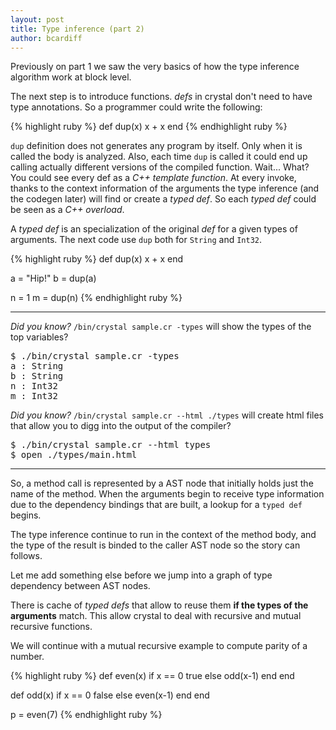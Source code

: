 ```yaml
---
layout: post
title: Type inference (part 2)
author: bcardiff
---
```


Previously on part 1 we saw the very basics of how the type inference algorithm work at block level.

The next step is to introduce functions. _defs_ in crystal don't need to have type annotations. So a programmer could write the following:

<div class="code_section">{% highlight ruby %}
def dup(x)
  x + x
end
{% endhighlight ruby %}</div>

`dup` definition does not generates any program by itself. Only when it is called the body is analyzed. Also, each time `dup` is called it could end up calling actually different versions of the compiled function. Wait... What? You could see every def as a _C++ template function_. At every invoke, thanks to the context information of the arguments the type inference (and the codegen later) will find or create a _typed def_. So each _typed def_ could be seen as a _C++ overload_.

A _typed def_ is an specialization of the original _def_ for a given types of arguments. The next code use `dup` both for `String` and `Int32`.

<div class="code_section">{% highlight ruby %}
def dup(x)
  x + x
end

a = "Hip!"
b = dup(a)

n = 1
m = dup(n)
{% endhighlight ruby %}</div>

<hr>

*Did you know?* `/bin/crystal sample.cr -types` will show the types of the top variables?

<pre class="code">
$ ./bin/crystal sample.cr -types
a : String
b : String
n : Int32
m : Int32
</pre>

*Did you know?* `/bin/crystal sample.cr --html ./types` will create html files that allow you to digg into the output of the compiler?

<pre class="code">
$ ./bin/crystal sample.cr --html types
$ open ./types/main.html
</pre>

<hr>

So, a method call is represented by a AST node that initially holds just the name of the method. When the arguments begin to receive type information due to the dependency bindings that are built, a lookup for a `typed def` begins.

The type inference continue to run in the context of the method body, and the type of the result is binded to the caller AST node so the story can follows.

Let me add something else before we jump into a graph of type dependency between AST nodes.

There is cache of _typed defs_ that allow to reuse them **if the types of the arguments** match. This allow crystal to deal with recursive and mutual recursive functions.

We will continue with a mutual recursive example to compute parity of a number.

<div class="code_section">{% highlight ruby %}
def even(x)
  if x == 0
    true
  else
    odd(x-1)
  end
end

def odd(x)
if x == 0
false
else
even(x-1)
end
end

p = even(7)
{% endhighlight ruby %}</div>
